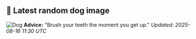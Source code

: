## 🐶 Latest random dog image
![Dog](https://images.dog.ceo/breeds/cattledog-australian/IMG_3056.jpg)
**Advice:** "Brush your teeth the moment you get up."
*Updated: 2025-08-16 11:30 UTC*
